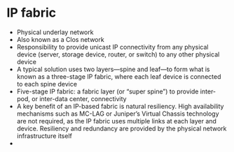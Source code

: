 # IP fabric
- Physical underlay network
- Also known as a Clos network
- Responsibility to provide unicast IP connectivity from any physical device (server, storage device, router, or switch) to any other physical device
- A typical solution uses two layers—spine and leaf—to form what is known as a three-stage IP fabric, where each leaf device is connected to each spine device
- Five-stage IP fabric: a fabric layer (or “super spine”) to provide inter-pod, or inter-data center, connectivity
- A key benefit of an IP-based fabric is natural resiliency. High availability mechanisms such as MC-LAG or Juniper’s Virtual Chassis technology are not required, as the IP fabric uses multiple links at each layer and device. Resiliency and redundancy are provided by the physical network infrastructure itself
- 
